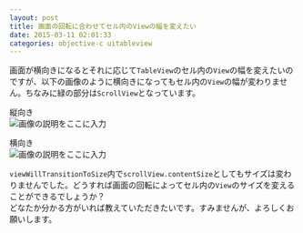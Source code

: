 ```yaml
---
layout: post
title: 画面の回転に合わせてセル内のViewの幅を変えたい
date: 2015-03-11 02:01:33
categories: objective-c uitableview
---
```

<!-- {% raw %} -->
<p>画面が横向きになるとそれに応じて<code>TableView</code>のセル内の<code>View</code>の幅を変えたいのですが、以下の画像のように横向きになってもセル内の<code>View</code>の幅が変わりません。ちなみに緑の部分は<code>ScrollView</code>となっています。</p>

<p>縦向き<br>
<img src="https://i.stack.imgur.com/LePY5.png" alt="画像の説明をここに入力"></p>

<p>横向き<br>
<img src="https://i.stack.imgur.com/MiLYF.png" alt="画像の説明をここに入力"></p>

<p><code>viewWillTransitionToSize</code>内で<code>scrollView.contentSize</code>としてもサイズは変わりませんでした。どうすれば画面の回転によってセル内の<code>View</code>のサイズを変えることができるでしょうか？<br>
どなたか分かる方がいれば教えていただきたいです。すみませんが、よろしくお願いします。</p>
<!-- {% endraw %} -->
